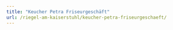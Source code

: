 ```yaml
---
title: "Keucher Petra Friseurgeschäft"
url: /riegel-am-kaiserstuhl/keucher-petra-friseurgeschaeft/
---
```

